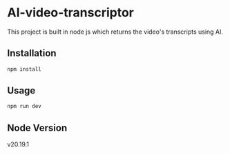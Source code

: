 # AI-video-transcriptor
This project is built in node js which returns the video's transcripts using AI.

## Installation

```bash
npm install
```

## Usage

```bash
npm run dev
```
## Node Version
v20.19.1